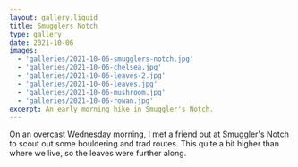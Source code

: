 ```yaml
---
layout: gallery.liquid
title: Smugglers Notch
type: gallery
date: 2021-10-06
images: 
  - 'galleries/2021-10-06-smugglers-notch.jpg'
  - 'galleries/2021-10-06-chelsea.jpg'
  - 'galleries/2021-10-06-leaves-2.jpg'
  - 'galleries/2021-10-06-leaves.jpg'
  - 'galleries/2021-10-06-mushroom.jpg'
  - 'galleries/2021-10-06-rowan.jpg'
excerpt: An early morning hike in Smuggler's Notch.
---
```

On an overcast Wednesday morning, I met a friend out at Smuggler's Notch to scout out some bouldering and trad routes.  This quite a bit higher than where we live, so the leaves were further along.